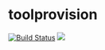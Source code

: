 # toolprovision
[![Build Status](https://travis-ci.org/jomof/toolprovision.svg?branch=master)](https://travis-ci.org/jomof/toolprovision)
[![](https://jitpack.io/v/com.jomofisher/toolprovision.svg)](https://jitpack.io/#com.jomofisher/toolprovision)


